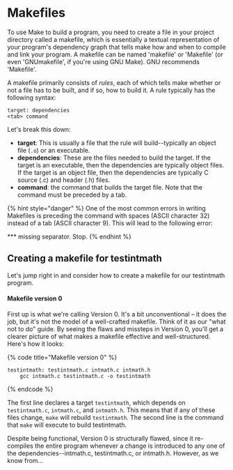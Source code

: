 # Makefiles

To use Make to build a program, you need to create a file in your project directory called a makefile, which is essentially a textual representation of your program's dependency graph that tells make how and when to compile and link your program. A makefile can be named 'makefile' or 'Makefile' (or even 'GNUmakefile', if you're using GNU Make). GNU recommends 'Makefile'.&#x20;

A makefile primarily consists of _rules_, each of which tells make whether or not a file has to be built, and if so, how to build it. A rule typically has the following syntax:&#x20;

```
target: dependencies
<tab> command
```

Let's break this down:

* **target**: This is usually a file that the rule will build--typically an object file (`.o`) or an executable.
* **dependencies**: These are the files needed to build the target. If the target is an executable, then the dependencies are typically object files. If the target is an object file, then the dependencies are typically C source (.c) and header (.h) files. &#x20;
* **command**: the command that builds the target file. Note that the command must be preceded by a tab.&#x20;

{% hint style="danger" %}
One of the most common errors in writing Makefiles is preceding the command with spaces (ASCII character 32) instead of a tab (ASCII character 9). This will lead to the following error:

&#x20;  \*\*\* missing separator.  Stop.
{% endhint %}

## Creating a makefile for testintmath

Let's jump right in and consider how to create a makefile for our testintmath program.&#x20;

#### Makefile version 0

First up is what we're calling Version 0. It's a bit unconventional – it does the job, but it's not the model of a well-crafted makefile. Think of it as our "what not to do" guide. By seeing the flaws and missteps in Version 0, you'll get a clearer picture of what makes a makefile effective and well-structured. Here's how it looks:

{% code title="Makefile version 0" %}
```
testintmath: testintmath.c intmath.c intmath.h
    gcc intmath.c testintmath.c -o testintmath
```
{% endcode %}

The first line declares a target `testintmath`, which depends on `testintmath.c`, `intmath.c`, and `intmath.h`. This means that if any of these files change, `make` will rebuild `testintmath`. The second line is the command that `make` will execute to build testintmath.&#x20;

Despite being functional, Version 0 is structurally flawed, since it re-compiles the entire program whenever a change is introduced to any one of the dependencies--intmath.c, testintmath.c, or intmath.h. However, as we know from...

####
